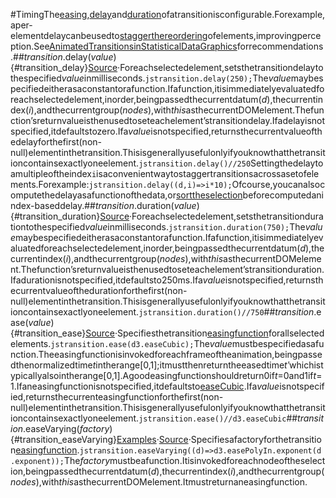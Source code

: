 #TimingThe[easing](#transition_ease),[delay](#transition_delay)and[duration](#transition_duration)ofatransitionisconfigurable.Forexample,aper-elementdelaycanbeusedto[staggerthereordering](https://observablehq.com/@d3/sortable-bar-chart)ofelements,improvingperception.See[AnimatedTransitionsinStatisticalDataGraphics](http://vis.berkeley.edu/papers/animated_transitions/)forrecommendations.##*transition*.delay(*value*){#transition_delay}[Source](https://github.com/d3/d3-transition/blob/main/src/transition/delay.js)·Foreachselectedelement,setsthetransitiondelaytothespecified*value*inmilliseconds.```jstransition.delay(250);```The*value*maybespecifiedeitherasaconstantorafunction.Ifafunction,itisimmediatelyevaluatedforeachselectedelement,inorder,beingpassedthecurrentdatum(*d*),thecurrentindex(*i*),andthecurrentgroup(*nodes*),with*this*asthecurrentDOMelement.Thefunction’sreturnvalueisthenusedtoseteachelement’stransitiondelay.Ifadelayisnotspecified,itdefaultstozero.Ifa*value*isnotspecified,returnsthecurrentvalueofthedelayforthefirst(non-null)elementinthetransition.Thisisgenerallyusefulonlyifyouknowthatthetransitioncontainsexactlyoneelement.```jstransition.delay()//250```Settingthedelaytoamultipleoftheindex`i`isaconvenientwaytostaggertransitionsacrossasetofelements.Forexample:```jstransition.delay((d,i)=>i*10);```Ofcourse,youcanalsocomputethedelayasafunctionofthedata,or[sorttheselection](../d3-selection/modifying.md#selection_sort)beforecomputedanindex-baseddelay.##*transition*.duration(*value*){#transition_duration}[Source](https://github.com/d3/d3-transition/blob/main/src/transition/duration.js)·Foreachselectedelement,setsthetransitiondurationtothespecified*value*inmilliseconds.```jstransition.duration(750);```The*value*maybespecifiedeitherasaconstantorafunction.Ifafunction,itisimmediatelyevaluatedforeachselectedelement,inorder,beingpassedthecurrentdatum(*d*),thecurrentindex(*i*),andthecurrentgroup(*nodes*),with*this*asthecurrentDOMelement.Thefunction’sreturnvalueisthenusedtoseteachelement’stransitionduration.Ifadurationisnotspecified,itdefaultsto250ms.Ifa*value*isnotspecified,returnsthecurrentvalueofthedurationforthefirst(non-null)elementinthetransition.Thisisgenerallyusefulonlyifyouknowthatthetransitioncontainsexactlyoneelement.```jstransition.duration()//750```##*transition*.ease(*value*){#transition_ease}[Source](https://github.com/d3/d3-transition/blob/main/src/transition/ease.js)·Specifiesthetransition[easingfunction](../d3-ease.md)forallselectedelements.```jstransition.ease(d3.easeCubic);```The*value*mustbespecifiedasafunction.Theeasingfunctionisinvokedforeachframeoftheanimation,beingpassedthenormalizedtime*t*intherange[0,1];itmustthenreturntheeasedtime*tʹ*whichistypicallyalsointherange[0,1].Agoodeasingfunctionshouldreturn0if*t*=0and1if*t*=1.Ifaneasingfunctionisnotspecified,itdefaultsto[easeCubic](../d3-ease.md#easeCubic).Ifa*value*isnotspecified,returnsthecurrenteasingfunctionforthefirst(non-null)elementinthetransition.Thisisgenerallyusefulonlyifyouknowthatthetransitioncontainsexactlyoneelement.```jstransition.ease()//d3.easeCubic```##*transition*.easeVarying(*factory*){#transition_easeVarying}[Examples](https://observablehq.com/@d3/transition-easevarying)·[Source](https://github.com/d3/d3-transition/blob/main/src/transition/easeVarying.js)·Specifiesafactoryforthetransition[easingfunction](../d3-ease.md).```jstransition.easeVarying((d)=>d3.easePolyIn.exponent(d.exponent));```The*factory*mustbeafunction.Itisinvokedforeachnodeoftheselection,beingpassedthecurrentdatum(*d*),thecurrentindex(*i*),andthecurrentgroup(*nodes*),with*this*asthecurrentDOMelement.Itmustreturnaneasingfunction.